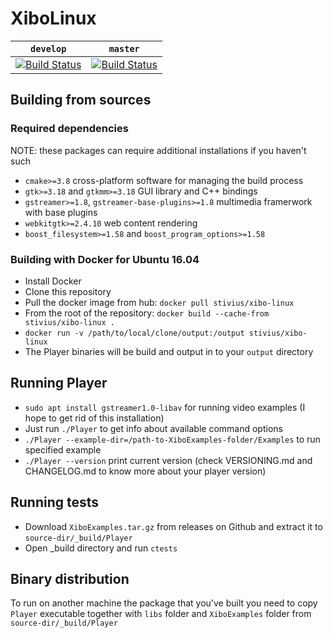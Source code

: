 # XiboLinux

| `develop` | `master`|
|--------|--------|
| [![Build Status](https://travis-ci.org/Stivius/XiboLinuxStack.svg?branch=develop)](https://travis-ci.org/Stivius/XiboLinuxStack) | [![Build Status](https://travis-ci.org/Stivius/XiboLinuxStack.svg?branch=master)](https://travis-ci.org/Stivius/XiboLinuxStack)

## Building from sources

### Required dependencies
NOTE: these packages can require additional installations if you haven't such
- `cmake>=3.8` cross-platform software for managing the build process
- `gtk>=3.18` and `gtkmm>=3.18` GUI library and C++ bindings
- `gstreamer>=1.8`, `gstreamer-base-plugins>=1.8` multimedia framerwork with base plugins
- `webkitgtk>=2.4.10` web content rendering
- `boost_filesystem>=1.58` and `boost_program_options>=1.58`

### Building with Docker for Ubuntu 16.04
- Install Docker
- Clone this repository
- Pull the docker image from hub: `docker pull stivius/xibo-linux`
- From the root of the repository: `docker build --cache-from stivius/xibo-linux .`
- `docker run -v /path/to/local/clone/output:/output stivius/xibo-linux`
- The Player binaries will be build and output in to your `output` directory

## Running Player
- `sudo apt install gstreamer1.0-libav` for running video examples (I hope to get rid of this installation)
- Just run `./Player` to get info about available command options
- `./Player --example-dir=/path-to-XiboExamples-folder/Examples` to run specified example
- `./Player --version` print current version (check VERSIONING.md and CHANGELOG.md to know more about your player version)

## Running tests
- Download `XiboExamples.tar.gz` from releases on Github and extract it to `source-dir/_build/Player`
- Open _build directory and run `ctests`

## Binary distribution
To run on another machine the package that you've built you need to copy `Player` executable together with `libs` folder and `XiboExamples` folder from `source-dir/_build/Player`
